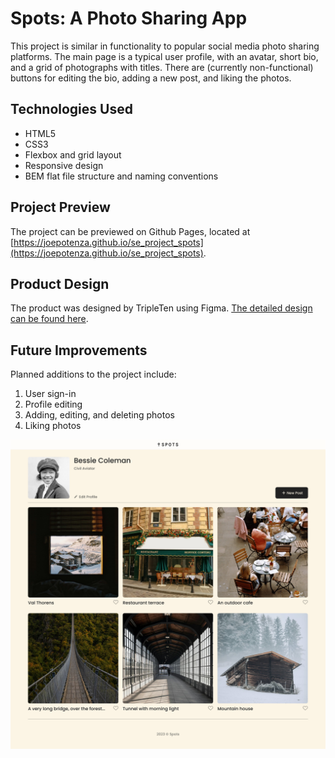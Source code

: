 # Spots: A Photo Sharing App

This project is similar in functionality to popular social media photo sharing platforms. The main page is a typical user profile, with an avatar, short bio, and a grid of photographs with titles. There are (currently non-functional) buttons for editing the bio, adding a new post, and liking the photos.

## Technologies Used

- HTML5
- CSS3
- Flexbox and grid layout
- Responsive design
- BEM flat file structure and naming conventions

## Project Preview

The project can be previewed on Github Pages, located at [https://joepotenza.github.io/se_project_spots](https://joepotenza.github.io/se_project_spots).

## Product Design

The product was designed by TripleTen using Figma. [The detailed design can be found here](https://www.figma.com/file/BBNm2bC3lj8QQMHlnqRsga/Sprint-3-Project%3A-Spots?type=design&node-id=0-1&mode=design&t=JiWpEtqxwfvfB7ba-0).

## Future Improvements

Planned additions to the project include:

1. User sign-in
2. Profile editing
3. Adding, editing, and deleting photos
4. Liking photos

![Spots Project Screenshot](./images/screenshot.png)
